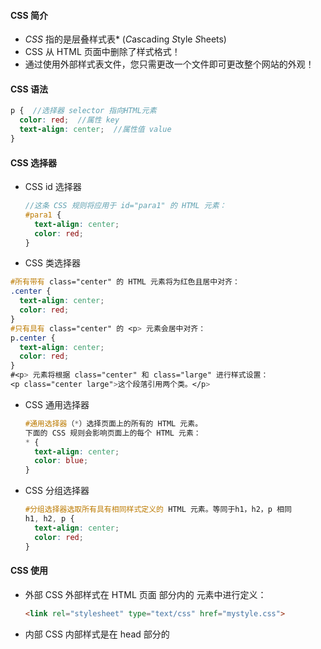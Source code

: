 #### CSS 简介

- *CSS* 指的是层叠样式表* (*C*ascading *S*tyle *S*heets)
- CSS 从 HTML 页面中删除了样式格式！
- 通过使用外部样式表文件，您只需更改一个文件即可更改整个网站的外观！

#### CSS 语法

```scss
p {  //选择器 selector 指向HTML元素
  color: red;  //属性 key
  text-align: center;  //属性值 value
}
```

#### CSS 选择器

- CSS id 选择器

  ```scss
  //这条 CSS 规则将应用于 id="para1" 的 HTML 元素：
  #para1 {
    text-align: center;
    color: red;
  }
  ```

-  CSS 类选择器

  ```scss
  #所有带有 class="center" 的 HTML 元素将为红色且居中对齐：
  .center {
    text-align: center;
    color: red;
  }
  #只有具有 class="center" 的 <p> 元素会居中对齐：
  p.center {
    text-align: center;
    color: red;
  }
  #<p> 元素将根据 class="center" 和 class="large" 进行样式设置：
  <p class="center large">这个段落引用两个类。</p>
  ```

- CSS 通用选择器

  ```scss
  #通用选择器（*）选择页面上的所有的 HTML 元素。
  下面的 CSS 规则会影响页面上的每个 HTML 元素：
  * {
    text-align: center;
    color: blue;
  }
  ```

- CSS 分组选择器

  ```scss
  #分组选择器选取所有具有相同样式定义的 HTML 元素。等同于h1，h2，p 相同
  h1, h2, p {
    text-align: center;
    color: red;
  }
  ```

#### CSS 使用

- 外部 CSS    外部样式在 HTML 页面 <head> 部分内的 <link> 元素中进行定义：

  ```html
  <link rel="stylesheet" type="text/css" href="mystyle.css">
  ```

- 内部 CSS   内部样式是在 head 部分的 <style> 元素中进行定义。

  ```scss
  # style.css
  <style>
  body {
    background-color: linen;
  }
  h1 {
    color: maroon;
    margin-left: 40px;
  } 
  </style>
  ```

- 行内 CSS   行内样式在相关元素的 "style" 属性中定义：

  ```scss
  <p style="color:red;">This is a paragraph.</p>
  ```

  (其中第一优先级最高)

  1. 行内样式（在 HTML 元素中）
  2. 外部和内部样式表（在 head 部分）
  3. 浏览器默认样式

#### CSS 注释

```scss
/* 这是一条单行注释 */
<!--...--> 
```

#### CSS 颜色

![css 颜色](/Users/ling/Code/Css Style/Snapshot/css 颜色.png)

#### CSS RGB 颜色

- rgb 每个参数 (*red*、*green* 以及 *blue*) 定义了 0 到 255 之间的颜色强度。
- rgba  颜色值是具有 alpha 通道的 RGB 颜色值的扩展 - 它指定了颜色的不透明度。
- *alpha* 参数是介于 0.0（完全透明）和 1.0（完全不透明）之间的数字。

#### CSS HEX 颜色

- 其中 rr（红色）、gg（绿色）和 bb（蓝色）是介于 00 和 ff 之间的十六进制值（与十进制 0-255 相同）。

#### CSS HSL 颜色

- 在 CSS 中，可以使用色相、饱和度和明度（HSL）来指定颜色。

- **hsla(*hue*, *saturation*, *lightness*)**

- 色相（*hue*）是色轮上从 0 到 360 的度数。0 是红色，120 是绿色，240 是蓝色。

  饱和度（*saturation*）是一个百分比值，0％ 表示灰色阴影，而 100％ 是全色。

  亮度（*lightness*）也是百分比，0％ 是黑色，50％ 是既不明也不暗，100％是白色。

  ![截屏2022-03-23 00.30.32](/Users/ling/Code/Css Style/Snapshot/HSL 颜色.png)

#### CSS 背景

- **background-color**  属性指定用作元素背景的颜色。

  ```scss
  div {
    background-color: green;
    opacity: 0.3;  //不透明度 /透明度
  }
  div {
    background: rgba(0, 128, 0, 0.3) /* 30% 不透明度的绿色背景 */
  }
  ```

  

#### CSS 背景图像

- **background-image**  属性指定用作元素背景的图像。

  ```scss
  body {
    background-image: url("paper.gif");
  }
  还可以为特定元素设置背景图像，例如 <p> 元素：
  p {
    background-image: url("paper.gif");
  }
  ```

#### CSS 背景重复

- **background-image** 属性在水平和垂直方向上都重复图像。

  ```scss
  body {
    background-image: url("gradient_bg.png");
    background-repeat: repeat-x;
  }
  提示：如需垂直重复图像，请设置 background-repeat: repeat-y;
  ```

  

#### CSS 背景附着

- **background-attachment** 属性指定背景图像是应该滚动还是固定的（不会随页面的其余部分一起滚动）

```scss
# 指定应该固定背景图像：
body {
  background-image: url("tree.png");
  background-repeat: no-repeat;
  background-position: right top;
  background-attachment: fixed;
}
# 指定背景图像应随页面的其余部分一起滚动：
body {
  background-image: url("tree.png");
  background-repeat: no-repeat;
  background-position: right top;
  background-attachment: scroll;
}
```



#### CSS 简写背景属性

- CSS background - 简写属性

  ```scss
  body {
    background-color: #ffffff;
    background-image: url("tree.png");
    background-repeat: no-repeat;
    background-position: right top;
  }
  # 简写
  body {
    background: #ffffff url("tree.png") no-repeat right top;
  }
  ```

  

#### CSS 边框

- CSS border 属性允许您指定元素边框的样式、宽度和颜色。

- CSS 边框样式

  border-style 属性指定要显示的边框类型。

  允许以下值：

  - dotted - 定义点线边框
  - dashed - 定义虚线边框
  - solid - 定义实线边框
  - double - 定义双边框
  - groove - 定义 3D 坡口边框。效果取决于 border-color 值
  - ridge - 定义 3D 脊线边框。效果取决于 border-color 值
  - inset - 定义 3D inset 边框。效果取决于 border-color 值
  - outset - 定义 3D outset 边框。效果取决于 border-color 值
  - none - 定义无边框
  - hidden - 定义隐藏边框

  border-style 属性可以设置一到四个值（用于上边框、右边框、下边框和左边框）。

  ```scss
     * {
          margin: 0;
          padding: 0;
          box-sizing: border-box;
          border: 0px  solid
        }
        #my_button {
          width: 200px;
          height: 100px;
          border-left: 6px solid #2196f3;
          background-color: #ddffff;
        }
  ```

![CSS 边框](/Users/ling/Code/Css Style/Snapshot/CSS 边框.png)



#### CSS 边框宽度

- **border-width** 属性指定四个边框的宽度

  ```scss
  p.three {
    border-style: solid;
    border-width: 25px 10px 4px 35px; /* 上边框 25px，右边框 10px，下边框 4px，左边框 35px */
  }
  ```

  

#### CSS 边框颜色

- 特定边框的颜色

  ```scss
  p.one {
    border-style: solid;
    border-color: red green blue yellow; /* 上红、右绿、下蓝、左黄 */
  }
  ```

#### CSS 边框各边

- 不同的边框样式

  ```scss
  /* 四个值 */
  p {
    border-style: dotted solid double dashed; 
  }
  ```

  

#### CSS 简写边框属性

```scss
border-width
border-style（必需）
border-color
```

- 左边框

  ```scss
  p {
    border-left: 6px solid red;
    background-color: lightgrey;
  }
  ```

  

#### CSS 圆角边框

- border-radius 属性用于向元素添加圆角边框：

  ```scss
  p {
    border: 2px solid red;
    border-radius: 5px;
  }
  ```

  

#### CSS 外边距

- margin 属性用于在任何定义的边框之外，为元素周围创建空间。

  ```scss
  # key
  margin-top
  margin-right
  margin-bottom
  margin-left
  # value
  auto - 浏览器来计算外边距
  length - 以 px、pt、cm 等单位指定外边距
  % - 指定以包含元素宽度的百分比计的外边距
  inherit - 指定应从父元素继承外边距
  ```

- Margin - 简写属性

  ```scss
  p {
    margin: 25px 50px 75px 100px;
  }
  ```

- auto 值   可以将 margin 属性设置为 auto，以使元素在其容器中水平居中。

- inherit 值   使 <p class="ex1"> 元素的左外边距继承自父元素（<div>）：

  ```scss
  div {
    border: 1px solid red;
    margin-left: 100px;
  }
  
  p.ex1 {
    margin-left: inherit;
  }
  ```

  

#### CSS 外边距合并

- 外边距不作为实际边距的计算值

#### CSS 内边距

- CSS padding 属性用于在任何定义的边界内的元素内容周围生成空间。

- 外边距不可以负值。

- 内边距和元素宽度，width 属性指定元素内容区域的宽度。内容区域是元素（盒模型）的内边距、边框和外边距内的部分。

  因此，如果元素拥有指定的宽度，则添加到该元素的内边距会添加到元素的总宽度中。这通常是不希望的结果

#### CSS 高度/宽度

## CSS 高度和宽度值

height 和 width 属性可设置如下值：

- auto - 默认。浏览器计算高度和宽度。
- *length* - 以 px、cm 等定义高度/宽度。
- % - 以包含块的百分比定义高度/宽度。
- initial - 将高度/宽度设置为默认值。
- inherit - 从其父值继承高度/宽度。

#### CSS 框模型

- 在 CSS 中，在谈论设计和布局时，会使用术语“盒模型”或“框模型”。
- CSS 框模型实质上是一个包围每个 HTML 元素的框。它包括：外边距、边框、内边距以及实际的内容。

#### CSS 轮廓

- 轮廓是在元素周围绘制的一条线，在边框之外，以凸显元素。
- CSS 拥有如下轮廓属性：
  - outline-style
  - outline-color
  - outline-width
  - outline-offset
  - outline

#### CSS 轮廓宽度

- outline-width 属性指定轮廓的宽度，并可设置如下值之一：
  - thin（通常为 1px）
  - medium（通常为 3px）
  - thick （通常为 5px）
  - 特定尺寸（以 px、pt、cm、em 计）

#### CSS 轮廓颜色

- outline-color 属性用于设置轮廓的颜色。

#### CSS 简写轮廓属性

- outline 属性是用于设置以下各个轮廓属性的简写属性：
  - outline-width
  - outline-style（必需）
  - outline-color

#### CSS 轮廓偏移

- outline-offset 属性在元素的轮廓与边框之间添加空间。元素及其轮廓之间的空间是透明的。

#### CSS 文本

- color 属性用于设置文本的颜色。

#### CSS 文本对齐

- text-align 属性用于设置文本的水平对齐方式。

- 文本方向  direction 和 unicode-bidi 属性可用于更改元素的文本方向

- 垂直对齐  vertical-align 属性设置元素的垂直对齐方式。

  ```scss
  img.top {
    vertical-align: top;
  }
  
  img.middle {
    vertical-align: middle;
  }
  
  img.bottom {
    vertical-align: bottom;
  }
  ```

  

#### CSS 文本装饰

- text-decoration 属性用于设置或删除文本装饰。
- text-decoration: none; 通常用于从链接上删除下划线：

#### CSS 文本转换

- text-transform 属性用于指定文本中的大写和小写字母。

  ```scss
  #全部大写
  p.uppercase {
    text-transform: uppercase;
  }
  #全部小写
  p.lowercase {
    text-transform: lowercase;
  }
  #首字母大写
  p.capitalize {
    text-transform: capitalize;
  }
  ```

  

#### CSS 文字间距

- 缩进  text-indent 属性用于指定文本第一行的缩进

- 间距  letter-spacing 属性用于指定文本中字符之间的间距

- 行高  line-height 属性用于指定行之间的间距

- 字间距  word-spacing 属性用于指定文本中单词之间的间距。

- 空白换行 white-space 属性指定元素内部空白的处理方式。

  ```scss
  p {
    white-space: nowrap; //不换行
  }
  ```

#### CSS 文本阴影

- text-shadow 属性为文本添加阴影。

- 最简单的用法是只指定水平阴影（2px）和垂直阴影（2px）

  ```scss
  h1 {
    text-shadow: 2px 2px;
  }
  #向阴影添加颜色（红色）
  h1 {
    text-shadow: 2px 2px red;
  }
  #向阴影添加模糊效果（5px）
  h1 {
    text-shadow: 2px 2px 5px red;
  }
  ```



#### CSS 字体

- 衬线字体（Serif）- 在每个字母的边缘都有一个小的笔触。它们营造出一种形式感和优雅感。
- 无衬线字体（Sans-serif）- 字体线条简洁（没有小笔画）。它们营造出现代而简约的外观。
- 等宽字体（Monospace）- 这里所有字母都有相同的固定宽度。它们创造出机械式的外观。
- 草书字体（Cursive）- 模仿了人类的笔迹。
- 幻想字体（Fantasy）- 是装饰性/俏皮的字体。

#### CSS 字体样式

- font-style 属性主要用于指定斜体文本。
  - normal - 文字正常显示
  - italic - 文本以斜体显示

- font-weight 属性指定字体的粗细

#### CSS 字体大小

- font-size 属性设置文本的大小。

- 用 em 设置字体大小

  - 为了允许用户调整文本大小（在浏览器菜单中），许多开发人员使用 em 而不是像素。

  - W3C 建议使用 em 尺寸单位。

  - 1em 等于当前字体大小。浏览器中的默认文本大小为 16px。因此，默认大小 1em 为 16px。

  - 可以使用这个公式从像素到 em 来计算大小：pixels/16=em。

    ```scss
    h1 {
      font-size: 2.5em; /* 40px/16=2.5em */
    }
    
    h2 {
      font-size: 1.875em; /* 30px/16=1.875em */
    }
    ```

- 响应式字体大小

  - 可以使用 vw 单位设置文本大小，它的意思是“视口宽度”（"viewport width"）。
  - 视口（Viewport）是浏览器窗口的大小。 1vw = 视口宽度的 1％。如果视口为 50 厘米宽，则 1vw 为 0.5 厘米。

  

#### CSS 谷歌字体

- 如果您不想使用 HTML 中的任何标准字体，则可以使用 Google Fonts API 向页面添加数百种其他字体。

#### CSS 简写字体属性

font 属性是以下属性的简写属性：

- font-style
- font-variant
- font-weight
- font-size/line-height
- font-family

#### CSS 图标

- 如需使用 Bootstrap glyphicons，请在 HTML 页面的 <head> 部分内添加这行：

  ```html
  <link rel="stylesheet" href="https://maxcdn.bootstrapcdn.com/bootstrap/3.3.7/css/bootstrap.min.css">
  <!-- use -->
  <i class="glyphicon glyphicon-cloud"></i>
  ```



#### CSS 链接

- 设置链接样式 

  链接可以使用任何 CSS 属性（例如 color、font-family、background 等）来设置样式。

- 可以根据链接处于什么状态来设置链接的不同样式。

  四种链接状态分别是：

  - a:link - 正常的，未访问的链接

  - a:visited - 用户访问过的链接

  - a:hover - 用户将鼠标悬停在链接上时

  - a:active - 链接被点击时

    ```scss
    /* 未被访问的链接 */
    a:link {
      color: red;
    }
    
    /* 已被访问的链接 */
    a:visited {
      color: green;
    }
    
    /* 将鼠标悬停在链接上 */
    a:hover {
      color: hotpink;
    }
    
    /* 被选择的链接 */
    a:active {
      color: blue;
    }
    ```

    如果为多个链接状态设置样式，请遵循如下顺序规则：

    - a:hover 必须 a:link 和 a:visited 之后
    - a:active 必须在 a:hover 之后

#### CSS 列表

- list-style-type 属性指定列表项标记的类型。

```scss
ul.a {
  list-style-type: circle; //圆形
}

ul.b {
  list-style-type: square;//方块
}

ol.c {
  list-style-type: upper-roman;//罗马数字
}

ol.d {
  list-style-type: lower-alpha;//英文abc
}
```

- list-style-image 属性将图像指定为列表项标记：

  ```scss
  ul {
    list-style-image: url('sqpurple.gif');
  }
  ```

- 定位列表项标记

  - list-style-position 属性指定列表项标记（项目符号）的位置。

    "list-style-position: outside;" 表示项目符号点将在列表项之外。

    "list-style-position: inside;" 表示项目符号将在列表项内。

## CSS 表格

**使用 CSS 可以极大地改善 HTML 表格的外观：**

| Company   | Contact              | Address                                            | City          |
| :-------- | :------------------- | :------------------------------------------------- | :------------ |
| Alibaba   | Ma Yun               | No. 699, Wangshang Road, Binjiang District         | Hangzhou      |
| APPLE     | Tim Cook             | 1 Infinite Loop Cupertino, CA 95014                | Cupertino     |
| BAIDU     | Li YanHong           | Lixiang guoji dasha,No 58, beisihuanxilu           | Beijing       |
| Canon     | Tsuneji Uchida       | One Canon Plaza Lake Success, NY 11042             | New York      |
| Google    | Larry Page           | 1600 Amphitheatre Parkway Mountain View, CA 94043  | Mountain View |
| HUAWEI    | Ren Zhengfei         | Putian Huawei Base, Longgang District              | Shenzhen      |
| Microsoft | Bill Gates           | 15700 NE 39th St Redmond, WA 98052                 | Redmond       |
| Nokia     | Olli-Pekka Kallasvuo | P.O. Box 226, FIN-00045 Nokia Group                | Helsinki      |
| SONY      | Kazuo Hirai          | Park Ridge, NJ 07656                               | Park Ridge    |
| Tencent   | Ma Huateng           | Tencent Building, High-tech Park, Nanshan District | Shenzhen      |

[亲自试一试](https://www.w3school.com.cn/tiy/t.asp?f=css_table_fancy)

## 表格边框

如需在 CSS 中设置表格边框，请使用 border 属性。

下例为 <table>、<th> 和 <td> 元素规定了黑色边框：

| Firstname | Lastname |
| --------- | -------- |
| Bill      | Gates    |
| Steve     | Jobs     |

### 实例

```
table, th, td {
  border: 1px solid black;
}
```

[亲自试一试](https://www.w3school.com.cn/tiy/t.asp?f=js_ajax_xmlhttp)

**注意：**上例中的表格拥有双边框。这是因为 table 和 <th> 和 <td> 元素都有单独的边框。

## 全宽表格

在某些情况下，上表似乎很小。如果您需要一个可以覆盖整个屏幕（全宽）的表格，请为 <table> 元素添加 width: 100%：

### 实例

```
table {
  width: 100%;
}
```

[亲自试一试](https://www.w3school.com.cn/tiy/t.asp?f=css_table_fullwidth)

### 双边框

请注意上面的表格有双边框。这是因为表格和 th、td 元素都有单独的边框。

如需删除双边框，请看下面的例子。

## 合并表格边框

border-collapse 属性设置是否将表格边框折叠为单一边框：

| Firstname | Lastname |
| --------- | -------- |
| Bill      | Gates    |
| Steve     | Jobs     |

### 实例

```
table {
  border-collapse: collapse;
}

table, th, td {
  border: 1px solid black;
}
```

[亲自试一试](https://www.w3school.com.cn/tiy/t.asp?f=css_table_border-collapse)

如果只希望表格周围有边框，则仅需为 <table> 指定 border 属性：

| Firstname | Lastname |
| --------- | -------- |
| Bill      | Gates    |
| Steve     | Jobs     |

### 实例

```
table {
  border: 1px solid black;
}
```

[亲自试一试](https://www.w3school.com.cn/tiy/t.asp?f=css_table_border_2)

## 表格宽度和高度

表格的宽度和高度由 width 和 height 属性定义。

下例将表的宽度设置为 100％，将 <th> 元素的高度设置为 50px：

| Firstname | Lastname | Savings |
| --------- | -------- | ------- |
| Bill      | Gates    | $100    |
| Steve     | Jobs     | $150    |
| Elon      | Musk     | $300    |

### 实例

```
table {
  width: 100%;
}

th {
  height: 50px;
}
```

[亲自试一试](https://www.w3school.com.cn/tiy/t.asp?f=css_table_width_1)

要创建仅占页面一半的表，请使用 width: 50%：

### 实例

```
table {
  width: 50%;
}

th {
  height: 70px;
}
```

[亲自试一试](https://www.w3school.com.cn/tiy/t.asp?f=css_table_width_2)

## 水平对齐

text-align 属性设置 <th> 或 <td> 中内容的水平对齐方式（左、右或居中）。

默认情况下，<th> 元素的内容居中对齐，而 <td> 元素的内容左对齐。

要使 <td> 元素的内容也居中对齐，请使用 text-align: center：

| Firstname | Lastname | Savings |
| :-------: | :------: | :-----: |
|   Bill    |  Gates   |  $100   |
|   Steve   |   Jobs   |  $150   |
|   Elon    |   Musk   |  $300   |

### 实例

```
th {
  text-align: center;
}
```

[亲自试一试](https://www.w3school.com.cn/tiy/t.asp?f=css_table_align_center)

下例使 <th> 元素中的文本左对齐：

| Firstname | Lastname | Savings |
| :-------- | :------- | :------ |
| Bill      | Gates    | $100    |
| Steve     | Jobs     | $150    |
| Elon      | Musk     | $300    |

### 实例

```
th {
  text-align: left;
}
```

[亲自试一试](https://www.w3school.com.cn/tiy/t.asp?f=css_table_align)

## 垂直对齐

vertical-align 属性设置 <th> 或 <td> 中内容的垂直对齐方式（上、下或居中）。

默认情况下，表中内容的垂直对齐是居中（<th> 和 <td> 元素都是）。

下例将 <td> 元素的垂直文本对齐方式设置为下对齐：

| Firstname | Lastname | Savings |
| --------- | -------- | ------- |
| Bill      | Gates    | $100    |
| Steve     | Jobs     | $150    |
| Elon      | Musk     | $300    |

### 实例

```
td {
  height: 50px;
  vertical-align: bottom;
}
```

[亲自试一试](https://www.w3school.com.cn/tiy/t.asp?f=css_table_vertical-align)

## 表格内边距

如需控制边框和表格内容之间的间距，请在 <td> 和 <th> 元素上使用 padding 属性：

| Firstname | Lastname | Savings |
| --------- | -------- | ------- |
| Bill      | Gates    | $100    |
| Steve     | Jobs     | $150    |
| Elon      | Musk     | $300    |

### 实例

```
th, td {
  padding: 15px;
  text-align: left;
}
```

[亲自试一试](https://www.w3school.com.cn/tiy/t.asp?f=css_table_padding)

## 水平分隔线

| Firstname | Lastname | Savings |
| --------- | -------- | ------- |
| Bill      | Gates    | $100    |
| Steve     | Jobs     | $150    |
| Elon      | Musk     | $300    |

向 <th> 和 <td> 添加 border-bottom 属性，以实现水平分隔线：

### 实例

```
th, td {
  border-bottom: 1px solid #ddd;
}
```

[亲自试一试](https://www.w3school.com.cn/tiy/t.asp?f=css_table_border_divider)

## 可悬停表格

在 <tr> 元素上使用 :hover 选择器，以突出显示鼠标悬停时的表格行：

| Firstname | Lastname | Savings |
| --------- | -------- | ------- |
| Bill      | Gates    | $100    |
| Steve     | Jobs     | $150    |
| Elon      | Musk     | $300    |

### 实例

```
tr:hover {background-color: #f5f5f5;}
```

[亲自试一试](https://www.w3school.com.cn/tiy/t.asp?f=css_table_hover)

## 条状表格

| Firstname | Lastname | Savings |
| --------- | -------- | ------- |
| Bill      | Gates    | $100    |
| Steve     | Jobs     | $150    |
| Elon      | Musk     | $300    |

为了实现斑马纹表格效果，请使用 nth-child() 选择器，并为所有偶数（或奇数）表行添加 background-color：

### 实例

```
tr:nth-child(even) {background-color: #f2f2f2;}
```

[亲自试一试](https://www.w3school.com.cn/tiy/t.asp?f=css_table_striped)

## 表格颜色

下例指定了 <th> 元素的背景颜色和文本颜色：

| Firstname | Lastname | Savings |
| --------- | -------- | ------- |
| Bill      | Gates    | $100    |
| Steve     | Jobs     | $150    |
| Elon      | Musk     | $300    |

### 实例

```
th {
  background-color: #4CAF50;
  color: white;
}
```

[亲自试一试](https://www.w3school.com.cn/tiy/t.asp?f=css_table_color)

## 响应式表格

如果屏幕太小而无法显示全部内容，则响应式表格会显示水平滚动条：

| First Name | Last Name | Points | Points | Points | Points | Points | Points | Points | Points | Points | Points |
| ---------- | --------- | ------ | ------ | ------ | ------ | ------ | ------ | ------ | ------ | ------ | ------ |
| Bill       | Gates     | 50     | 50     | 50     | 50     | 50     | 50     | 50     | 50     | 50     | 50     |
| Steve      | Jobs      | 94     | 94     | 94     | 94     | 94     | 94     | 94     | 94     | 94     | 94     |
| Elon       | Musk      | 67     | 67     | 67     | 67     | 67     | 67     | 67     | 67     | 67     | 67     |

在 <table> 元素周围添加带有 overflow-x:auto 的容器元素（例如 <div>），以实现响应式效果：

### 实例

```
<div style="overflow-x:auto;">

<table>
... table content ...
</table>

</div>
```

[亲自试一试](https://www.w3school.com.cn/tiy/t.asp?f=css_table_responsive)

**注释：**在 OS X Lion（在 Mac 上）中，滚动条默认情况下是隐藏的，并且仅在使用时显示（即使设置了 "overflow:scroll"）。

## 更多实例

- [做一张花式表格](https://www.w3school.com.cn/tiy/t.asp?f=css_table_fancy)

  本例演示如何创建花式表格。

- [设置表格标题的位置](https://www.w3school.com.cn/tiy/t.asp?f=css_table_caption-side)

  本例演示了如何放置表格标题。

## CSS 表格属性

| 属性                                                         | 描述                                           |
| :----------------------------------------------------------- | :--------------------------------------------- |
| [border](https://www.w3school.com.cn/cssref/pr_border.asp)   | 简写属性。在一条声明中设置所有边框属性。       |
| [border-collapse](https://www.w3school.com.cn/cssref/pr_border-collapse.asp) | 规定是否应折叠表格边框。                       |
| [border-spacing](https://www.w3school.com.cn/cssref/pr_border-spacing.asp) | 规定相邻单元格之间的边框的距离。               |
| [caption-side](https://www.w3school.com.cn/cssref/pr_tab_caption-side.asp) | 规定表格标题的位置。                           |
| [empty-cells](https://www.w3school.com.cn/cssref/pr_tab_empty-cells.asp) | 规定是否在表格中的空白单元格上显示边框和背景。 |
| [table-layout](https://www.w3school.com.cn/cssref/pr_tab_table-layout.asp) | 设置用于表格的布局算法。                       |